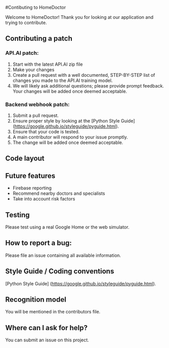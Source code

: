 #Contibuting to HomeDoctor

Welcome to HomeDoctor! Thank you for looking at our application and trying to contribute.

## Contributing a patch

### API.AI patch:
1. Start with the latest API.AI zip file
2. Make your changes
3. Create a pull request with a well documented, STEP-BY-STEP list of changes you made to the API.AI training model.
4. We will likely ask additional questions; please provide prompt feedback. Your changes will be added once deemed acceptable.

### Backend webhook patch:
1. Submit a pull request.
2. Ensure proper style by looking at the
   [Python Style Guide]
   (https://google.github.io/styleguide/pyguide.html).
3. Ensure that your code is tested.
4. A main contributor will respond to your issue promptly.
5. The change will be added once deemed acceptable.

## Code layout

## Future features
* Firebase reporting
* Recommend nearby doctors and specialists
* Take into account risk factors

## Testing
Please test using a real Google Home or the web simulator.

## How to report a bug: 
Please file an issue containing all available information.

## Style Guide / Coding conventions 
[Python Style Guide]
   (https://google.github.io/styleguide/pyguide.html).

## Recognition model
You will be mentioned in the contributors file.

## Where can I ask for help?
You can submit an issue on this project.
